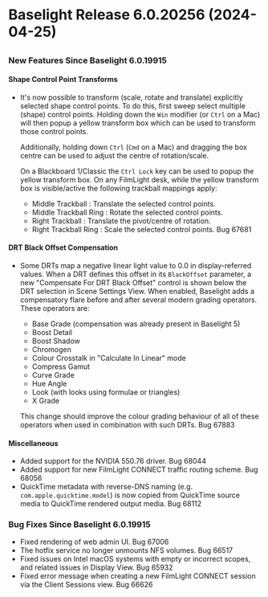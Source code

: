# Baselight Release 6.0.20256 (2024-04-25)

##

### New Features Since Baselight 6.0.19915

#### Shape Control Point Transforms

*   It's now possible to transform (scale, rotate and translate) explicitly selected shape control points. To do this, first sweep select multiple (shape) control points. Holding down the `Win` modifier (or `Ctrl` on a Mac) will then popup a yellow transform box which can be used to transform those control points.

    Additionally, holding down `Ctrl` (`Cmd` on a Mac) and dragging the box centre can be used to adjust the centre of rotation/scale.

    On a Blackboard 1/Classic the `Ctrl Lock` key can be used to popup the yellow transform box. On any FilmLight desk, while the yellow transform box is visible/active the following trackball mappings apply:

    * Middle Trackball : Translate the selected control points.
    * Middle Trackball Ring : Rotate the selected control points.
    * Right Trackball : Translate the pivot/centre of rotation.
    * Right Trackball Ring : Scale the selected control points. Bug 67681

#### DRT Black Offset Compensation

*   Some DRTs map a negative linear light value to 0.0 in display-referred values. When a DRT defines this offset in its `BlackOffset` parameter, a new "Compensate For DRT Black Offset" control is shown below the DRT selection in Scene Settings View. When enabled, Baselight adds a compensatory flare before and after several modern grading operators. These operators are:

    * Base Grade (compensation was already present in Baselight 5)
    * Boost Detail
    * Boost Shadow
    * Chromogen
    * Colour Crosstalk in "Calculate In Linear" mode
    * Compress Gamut
    * Curve Grade
    * Hue Angle
    * Look (with looks using formulae or triangles)
    * X Grade

    This change should improve the colour grading behaviour of all of these operators when used in combination with such DRTs. Bug 67883

#### Miscellaneous

* Added support for the NVIDIA 550.76 driver. Bug 68044
* Added support for new FilmLight CONNECT traffic routing scheme. Bug 68056
* QuickTime metadata with reverse-DNS naming (e.g. `com.apple.quicktime.model`) is now copied from QuickTime source media to QuickTime rendered output media. Bug 68112

### Bug Fixes Since Baselight 6.0.19915

* Fixed rendering of web admin UI. Bug 67006
* The hotfix service no longer unmounts NFS volumes. Bug 66517
* Fixed issues on Intel macOS systems with empty or incorrect scopes, and related issues in Display View. Bug 65932
* Fixed error message when creating a new FilmLight CONNECT session via the Client Sessions view. Bug 66626
